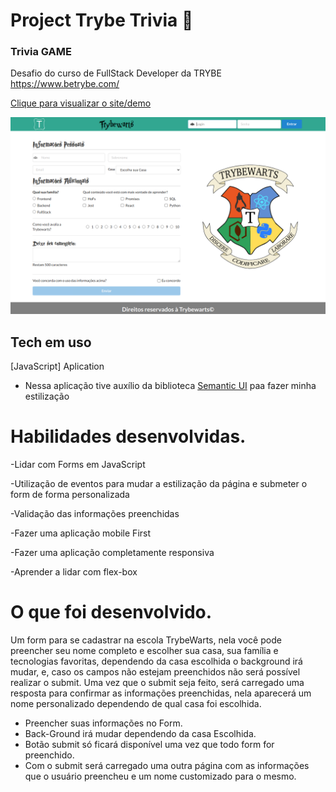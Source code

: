 # Project Trybe Trivia 🚀

### Trivia GAME

Desafio do curso de FullStack Developer da TRYBE https://www.betrybe.com/

[Clique para visualizar o site/demo](https://vercel.com/regariou/trybewarts)

![plot](./images/trybeWartsPreview.png)

## Tech em uso

[JavaScript] Aplication </br>
  - Nessa aplicação tive auxílio da biblioteca [Semantic UI](https://opentdb.com/api_config.php) paa fazer minha estilização

# Habilidades desenvolvidas.

-Lidar com Forms em JavaScript </br>

-Utilização de eventos para mudar a estilização da página e submeter o form de forma personalizada</br>

-Validação das informações preenchidas

-Fazer uma aplicação mobile First </br>

-Fazer uma aplicação completamente responsiva </br>

-Aprender a lidar com flex-box </br>

# O que foi desenvolvido.

Um form para se cadastrar na escola TrybeWarts, nela você pode preencher seu nome completo e escolher sua casa, sua família e tecnologias favoritas, dependendo da
casa escolhida o background irá mudar, e, caso os campos não estejam preenchidos não será possível realizar o submit.
Uma vez que o submit seja feito, será carregado uma resposta para confirmar as informações preenchidas, nela aparecerá um nome personalizado dependendo de qual casa foi escolhida.

  - Preencher suas informações no Form.
  - Back-Ground irá mudar dependendo da casa Escolhida.
  - Botão submit só ficará disponível uma vez que todo form for preenchido.
  - Com o submit será carregado uma outra página com as informações que o usuário preencheu e um nome customizado para o mesmo.
